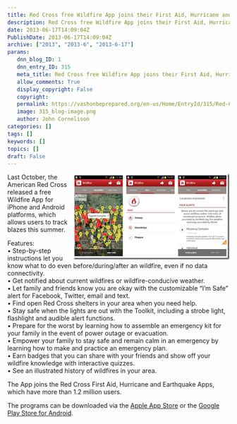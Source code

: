 ```yaml
---
title: Red Cross free Wildfire App joins their First Aid, Hurricane and Earthquake Apps
description: Red Cross free Wildfire App joins their First Aid, Hurricane and Earthquake Apps
date: 2013-06-17T14:09:04Z
PublishDate: 2013-06-17T14:09:04Z
archive: ["2013", "2013-6", "2013-6-17"]
params:
   dnn_blog_ID: 1
   dnn_entry_ID: 315
   meta_title: Red Cross free Wildfire App joins their First Aid, Hurricane and Earthquake Apps
   allow_comments: True
   display_copyright: False
   copyright: 
   permalink: https://vashonbeprepared.org/en-us/Home/EntryId/315/Red-Cross-free-Wildfire-App-joins-their-First-Aid-Hurricane-and-Earthquake-Apps
   image: 315_blog-image.png
   author: John Cornelison
categories: []
tags: []
keywords: []
topics: []
draft: False
---
```


<p><a href="/images/dnnBlog/1/315/Windows-Live-Writer-9fa337b32804_6355-6-17-2013_at_7.06.45_AM_2.png"><img title="6-17-2013 at 7.06.45 AM" style="border-top: 0px; border-right: 0px; background-image: none; border-bottom: 0px; float: right; padding-top: 0px; padding-left: 0px; margin: 0px 0px 5px 5px; border-left: 0px; display: inline; padding-right: 0px" border="0" alt="6-17-2013 at 7.06.45 AM" align="right" src="/images/dnnBlog/1/315/Windows-Live-Writer-9fa337b32804_6355-6-17-2013_at_7.06.45_AM_thumb.png" width="355" height="196" /></a>Last October, the American Red Cross released a free Wildfire App for iPhone and Android platforms, which allows users to track blazes this summer.</p>  <p>Features:    <br />• Step-by-step instructions let you know what to do even before/during/after an wildfire, even if no data connectivity.     <br />• Get notified about current wildfires or wildfire-conducive weather.     <br />• Let family and friends know you are okay with the customizable “I’m Safe” alert for Facebook, Twitter, email and text.     <br />• Find open Red Cross shelters in your area when you need help.     <br />• Stay safe when the lights are out with the Toolkit, including a strobe light, flashlight and audible alert functions.     <br />• Prepare for the worst by learning how to assemble an emergency kit for your family in the event of power outage or evacuation.     <br />• Empower your family to stay safe and remain calm in an emergency by learning how to make and practice an emergency plan.     <br />• Earn badges that you can share with your friends and show off your wildfire knowledge with interactive quizzes.     <br />• See an illustrated history of wildfires in your area. </p>  <p>The App joins the Red Cross First Aid, Hurricane and Earthquake Apps, which have more than 1.2 million users.</p>  <p>The programs can be downloaded via the <a href="https://itunes.apple.com/us/app/wildfires-by-american-red/id566584692?ls=1&amp;mt=8">Apple App Store</a> or the <a href="https://play.google.com/store/apps/details?id=com.cube.arc.wfa">Google Play Store for Android</a>.</p>
